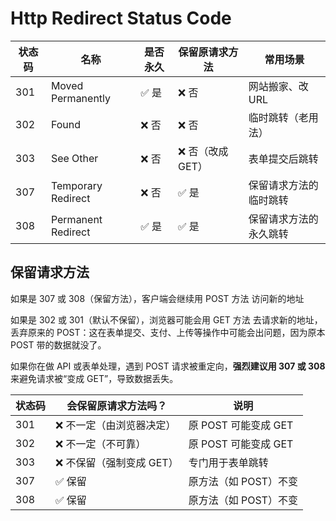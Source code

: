 

# Http Redirect Status Code

| 状态码 | 名称               | 是否永久 | 保留原请求方法   | 常用场景               |
| ------ | ------------------ | -------- | ---------------- | ---------------------- |
| 301    | Moved Permanently  | ✅ 是     | ❌ 否             | 网站搬家、改 URL       |
| 302    | Found              | ❌ 否     | ❌ 否             | 临时跳转（老用法）     |
| 303    | See Other          | ❌ 否     | ❌ 否（改成 GET） | 表单提交后跳转         |
| 307    | Temporary Redirect | ❌ 否     | ✅ 是             | 保留请求方法的临时跳转 |
| 308    | Permanent Redirect | ✅ 是     | ✅ 是             | 保留请求方法的永久跳转 |

## 保留请求方法

如果是 307 或 308（保留方法），客户端会继续用 POST 方法 访问新的地址

如果是 302 或 301（默认不保留），浏览器可能会用 GET 方法 去请求新的地址，丢弃原来的 POST：这在表单提交、支付、上传等操作中可能会出问题，因为原本 POST 带的数据就没了。

如果你在做 API 或表单处理，遇到 POST 请求被重定向，**强烈建议用 307 或 308** 来避免请求被“变成 GET”，导致数据丢失。

| 状态码 | 会保留原请求方法吗？     | 说明                  |
| ------ | ------------------------ | --------------------- |
| 301    | ❌ 不一定（由浏览器决定） | 原 POST 可能变成 GET  |
| 302    | ❌ 不一定（不可靠）       | 原 POST 可能变成 GET  |
| 303    | ❌ 不保留（强制变成 GET） | 专门用于表单跳转      |
| 307    | ✅ 保留                   | 原方法（如 POST）不变 |
| 308    | ✅ 保留                   | 原方法（如 POST）不变 |